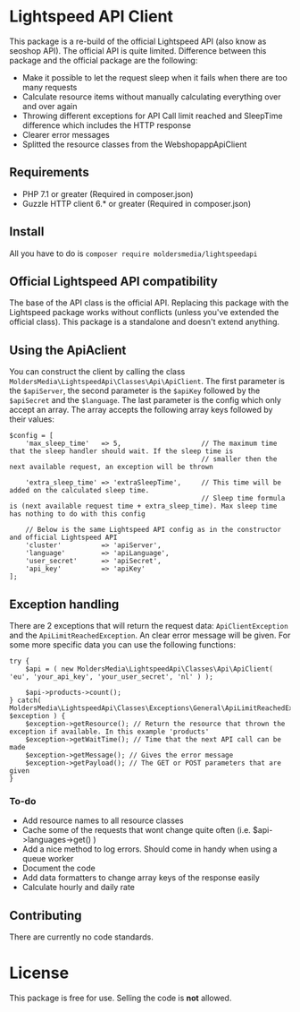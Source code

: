 # Lightspeed API Client
This package is a re-build of the official Lightspeed API (also know as seoshop API). The official API is quite limited. Difference between this package and the official package are the following:

- Make it possible to let the request sleep when it fails when there are too many requests
- Calculate resource items without manually calculating everything over and over again
- Throwing different exceptions for API Call limit reached and SleepTime difference which includes the HTTP response
- Clearer error messages
- Splitted the resource classes from the WebshopappApiClient

## Requirements
- PHP 7.1 or greater (Required in composer.json)
- Guzzle HTTP client 6.* or greater (Required in composer.json)

## Install
All you have to do is `composer require moldersmedia/lightspeedapi`

## Official Lightspeed API compatibility
The base of the API class is the official API. Replacing this package with the Lightspeed package works without conflicts (unless you've extended the official class). This package is a standalone and doesn't extend anything.

## Using the ApiAclient
You can construct the client by calling the class `MoldersMedia\LightspeedApi\Classes\Api\ApiClient`. The first parameter is the `$apiServer`, the second parameter is the `$apiKey` followed by the `$apiSecret` and the `$language`. The last parameter is the config which only accept an array. The array accepts the following array keys followed by their values:

```
$config = [
	'max_sleep_time'   => 5, 					// The maximum time that the sleep handler should wait. If the sleep time is 
												// smaller then the next available request, an exception will be thrown 
												
	'extra_sleep_time' => 'extraSleepTime', 	// This time will be added on the calculated sleep time. 
												// Sleep time formula is (next available request time + extra_sleep_time). Max sleep time has nothing to do with this config

	// Below is the same Lightspeed API config as in the constructor and official Lightspeed API
	'cluster'          => 'apiServer', 			
	'language'         => 'apiLanguage',
	'user_secret'      => 'apiSecret',
	'api_key'          => 'apiKey'
];
```

## Exception handling
There are 2 exceptions that will return the request data: `ApiClientException` and the `ApiLimitReachedException`. An clear error message will be given. For some more specific data you can use the following functions:

```
try {
	$api = ( new MoldersMedia\LightspeedApi\Classes\Api\ApiClient( 'eu', 'your_api_key', 'your_user_secret', 'nl' ) );
	
	$api->products->count();
} catch( MoldersMedia\LightspeedApi\Classes\Exceptions\General\ApiLimitReachedException $exception ) {
	$exception->getResource(); // Return the resource that thrown the exception if available. In this example 'products'
	$exception->getWaitTime(); // Time that the next API call can be made
	$exception->getMessage(); // Gives the error message
	$exception->getPayload(); // The GET or POST parameters that are given
}
```

### To-do
- Add resource names to all resource classes
- Cache some of the requests that wont change quite often (i.e. $api->languages->get() )
- Add a nice method to log errors. Should come in handy when using a queue worker
- Document the code
- Add data formatters to change array keys of the response easily
- Calculate hourly and daily rate

## Contributing
There are currently no code standards.

# License
This package is free for use. Selling the code is **not** allowed.